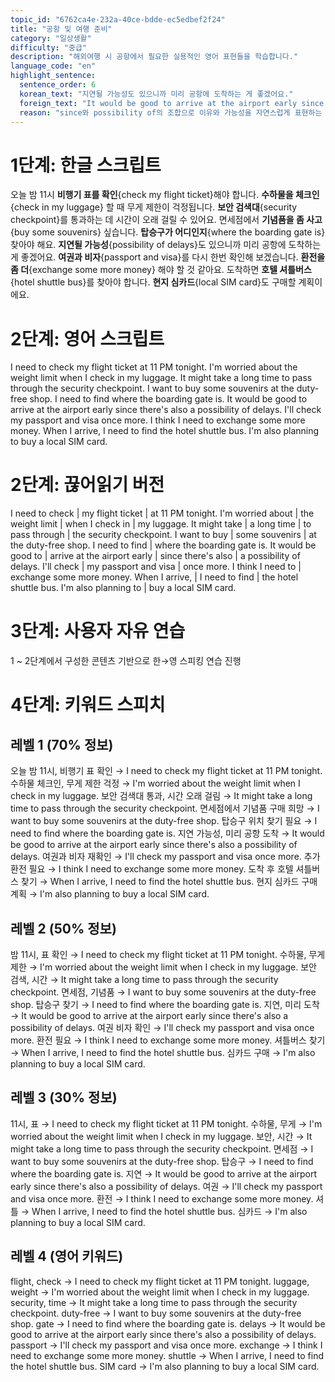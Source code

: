 ```yaml
---
topic_id: "6762ca4e-232a-40ce-bdde-ec5edbef2f24"
title: "공항 및 여행 준비"
category: "일상생활"
difficulty: "중급"
description: "해외여행 시 공항에서 필요한 실용적인 영어 표현들을 학습합니다."
language_code: "en"
highlight_sentence:
  sentence_order: 6
  korean_text: "지연될 가능성도 있으니까 미리 공항에 도착하는 게 좋겠어요."
  foreign_text: "It would be good to arrive at the airport early since there's also a possibility of delays."
  reason: "since와 possibility of의 조합으로 이유와 가능성을 자연스럽게 표현하는 복합 구문"
---
```


# 1단계: 한글 스크립트

오늘 밤 11시 **비행기 표를 확인**{check my flight ticket}해야 합니다.
**수하물을 체크인**{check in my luggage} 할 때 무게 제한이 걱정됩니다.
**보안 검색대**{security checkpoint}를 통과하는 데 시간이 오래 걸릴 수 있어요.
면세점에서 **기념품을 좀 사고**{buy some souvenirs} 싶습니다.
**탑승구가 어디인지**{where the boarding gate is} 찾아야 해요.
**지연될 가능성**{possibility of delays}도 있으니까 미리 공항에 도착하는 게 좋겠어요.
**여권과 비자**{passport and visa}를 다시 한번 확인해 보겠습니다.
**환전을 좀 더**{exchange some more money} 해야 할 것 같아요.
도착하면 **호텔 셔틀버스**{hotel shuttle bus}를 찾아야 합니다.
**현지 심카드**{local SIM card}도 구매할 계획이에요.

# 2단계: 영어 스크립트

I need to check my flight ticket at 11 PM tonight.
I'm worried about the weight limit when I check in my luggage.
It might take a long time to pass through the security checkpoint.
I want to buy some souvenirs at the duty-free shop.
I need to find where the boarding gate is.
It would be good to arrive at the airport early since there's also a possibility of delays.
I'll check my passport and visa once more.
I think I need to exchange some more money.
When I arrive, I need to find the hotel shuttle bus.
I'm also planning to buy a local SIM card.

# 2단계: 끊어읽기 버전

I need to check | my flight ticket | at 11 PM tonight.
I'm worried about | the weight limit | when I check in | my luggage.
It might take | a long time | to pass through | the security checkpoint.
I want to buy | some souvenirs | at the duty-free shop.
I need to find | where the boarding gate is.
It would be good to | arrive at the airport early | since there's also | a possibility of delays.
I'll check | my passport and visa | once more.
I think I need to | exchange some more money.
When I arrive, | I need to find | the hotel shuttle bus.
I'm also planning to | buy a local SIM card.

# 3단계: 사용자 자유 연습

1 ~ 2단계에서 구성한 콘텐츠 기반으로 한→영 스피킹 연습 진행

# 4단계: 키워드 스피치

## 레벨 1 (70% 정보)

오늘 밤 11시, 비행기 표 확인 → I need to check my flight ticket at 11 PM tonight.
수하물 체크인, 무게 제한 걱정 → I'm worried about the weight limit when I check in my luggage.
보안 검색대 통과, 시간 오래 걸림 → It might take a long time to pass through the security checkpoint.
면세점에서 기념품 구매 희망 → I want to buy some souvenirs at the duty-free shop.
탑승구 위치 찾기 필요 → I need to find where the boarding gate is.
지연 가능성, 미리 공항 도착 → It would be good to arrive at the airport early since there's also a possibility of delays.
여권과 비자 재확인 → I'll check my passport and visa once more.
추가 환전 필요 → I think I need to exchange some more money.
도착 후 호텔 셔틀버스 찾기 → When I arrive, I need to find the hotel shuttle bus.
현지 심카드 구매 계획 → I'm also planning to buy a local SIM card.

## 레벨 2 (50% 정보)

밤 11시, 표 확인 → I need to check my flight ticket at 11 PM tonight.
수하물, 무게 제한 → I'm worried about the weight limit when I check in my luggage.
보안 검색, 시간 → It might take a long time to pass through the security checkpoint.
면세점, 기념품 → I want to buy some souvenirs at the duty-free shop.
탑승구 찾기 → I need to find where the boarding gate is.
지연, 미리 도착 → It would be good to arrive at the airport early since there's also a possibility of delays.
여권 비자 확인 → I'll check my passport and visa once more.
환전 필요 → I think I need to exchange some more money.
셔틀버스 찾기 → When I arrive, I need to find the hotel shuttle bus.
심카드 구매 → I'm also planning to buy a local SIM card.

## 레벨 3 (30% 정보)

11시, 표 → I need to check my flight ticket at 11 PM tonight.
수하물, 무게 → I'm worried about the weight limit when I check in my luggage.
보안, 시간 → It might take a long time to pass through the security checkpoint.
면세점 → I want to buy some souvenirs at the duty-free shop.
탑승구 → I need to find where the boarding gate is.
지연 → It would be good to arrive at the airport early since there's also a possibility of delays.
여권 → I'll check my passport and visa once more.
환전 → I think I need to exchange some more money.
셔틀 → When I arrive, I need to find the hotel shuttle bus.
심카드 → I'm also planning to buy a local SIM card.

## 레벨 4 (영어 키워드)

flight, check → I need to check my flight ticket at 11 PM tonight.
luggage, weight → I'm worried about the weight limit when I check in my luggage.
security, time → It might take a long time to pass through the security checkpoint.
duty-free → I want to buy some souvenirs at the duty-free shop.
gate → I need to find where the boarding gate is.
delays → It would be good to arrive at the airport early since there's also a possibility of delays.
passport → I'll check my passport and visa once more.
exchange → I think I need to exchange some more money.
shuttle → When I arrive, I need to find the hotel shuttle bus.
SIM card → I'm also planning to buy a local SIM card.